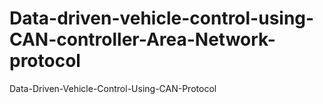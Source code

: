 # Data-driven-vehicle-control-using-CAN-controller-Area-Network-protocol
Data-Driven-Vehicle-Control-Using-CAN-Protocol
